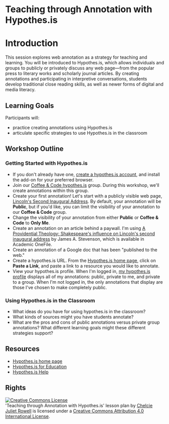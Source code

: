 # Teaching through Annotation with Hypothes.is

# Introduction

This session explores web annotation as a strategy for teaching and learning. You will be introduced to Hypothes.is, which allows individuals and groups to publicly or privately discuss any web page—from the popular press to literary works and scholarly journal articles. By creating annotations and participating in interpretive conversations, students develop traditional close reading skills, as well as newer forms of digital and media literacy.

## Learning Goals

Participants will:

- practice creating annotations using Hypothes.is
- articulate specific strategies to use Hypothes.is in the classroom

## Workshop Outline

### Getting Started with Hypothes.is

- If you don't already have one, [create a hypothes.is account](https://web.hypothes.is/start), and install the add-on for your preferred browser.
- Join our [Coffee & Code hypothes.is](https://hypothes.is/groups/oBmJ6bz8/coffee-code) group. During this workshop, we'll create annotations within this group.
- Create your first annotation! Let's start with a publicly visible web page, [Lincoln's Second Inaugural Address](https://via.hypothes.is/https://quod.lib.umich.edu/l/lincoln/lincoln8/1:711?rgn=div1;view=fulltext). By default, your annotation will be **Public**, but if you'd like, you can limit the visibility of your annotation to our **Coffee & Code** group.
- Change the visibility of your annotation from either **Public** or **Coffee & Code** to **Only Me**.
- Create an annotation on an article behind a paywall. I'm using [A Providential Theology: Shakespeare's influence on Lincoln's second inaugural address](http://proxy.bc.edu/login?url=http://go.galegroup.com.proxy.bc.edu/ps/i.do?p=AONE&sw=w&u=mlin_m_bostcoll&v=2.1&it=r&id=GALE%7CA79828718&asid=156611030d64502b1593d34a34a94eb7) by James A. Stevenson, which is available in Academic OneFile.
- Create an annotation of a Google doc that has been "published to the web."
- Create a hypothes.is URL. From the [Hypothes.is home page](https://web.hypothes.is), click on **Paste a Link**, and paste a link to a resource you would like to annotate.
- View your hypothes.is profile. When I'm logged in, [my hypothes.is profile](https://hypothes.is/users/ararebit) displays all of my annotations: public, private to me, and private to a group. When I'm not logged in, the only annotations that display are those I've chosen to make completely public.

### Using Hypothes.is in the Classroom

- What ideas do you have for using hypothes.is in the classroom?
- What kinds of sources might you have students annotate?
- What are the pros and cons of public annotations versus private group annotations? What different learning goals might these different strategies support?

## Resources

- [Hypothes.is home page](https://web.hypothes.is)
- [Hypothes.is for Education](https://web.hypothes.is/education)
- [Hypothes.is Help](https://hypothesis.zendesk.com/hc/en-us)

## Rights

<a rel="license" href="http://creativecommons.org/licenses/by/4.0/"><img alt="Creative Commons License" style="border-width:0" src="https://i.creativecommons.org/l/by/4.0/88x31.png" /></a><br /><span xmlns:dct="http://purl.org/dc/terms/" href="http://purl.org/dc/dcmitype/Text" property="dct:title" rel="dct:type">'Teaching through Annotation with Hypothes.is' lesson plan</span> by <a xmlns:cc="http://creativecommons.org/ns#" href="https://github.com/BCDigSchol/coffee-code/blob/master/hypothes.is/README.md" property="cc:attributionName" rel="cc:attributionURL">Chelcie Juliet Rowell</a> is licensed under a <a rel="license" href="http://creativecommons.org/licenses/by/4.0/">Creative Commons Attribution 4.0 International License</a>.
